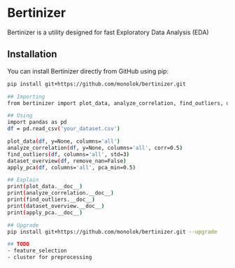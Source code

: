 # Bertinizer

Bertinizer is a utility designed for fast Exploratory Data Analysis (EDA)

## Installation

You can install Bertinizer directly from GitHub using pip:

```bash
pip install git+https://github.com/monolok/bertinizer.git

## Importing
from bertinizer import plot_data, analyze_correlation, find_outliers, dataset_overview

## Using
import pandas as pd
df = pd.read_csv('your_dataset.csv')

plot_data(df, y=None, columns='all')
analyze_correlation(df, y=None, columns='all', corr=0.5)
find_outliers(df, columns='all', std=3)
dataset_overview(df, remove_nan=False)
apply_pca(df, columns='all', pca_min=0.5)

## Explain
print(plot_data.__doc__)
print(analyze_correlation.__doc__)
print(find_outliers.__doc__)
print(dataset_overview.__doc__)
print(apply_pca.__doc__)

## Upgrade
pip install git+https://github.com/monolok/bertinizer.git --upgrade

## TODO
- feature_selection
- cluster for preprocessing